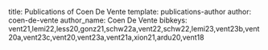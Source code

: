 title: Publications of Coen De Vente
template: publications-author
author: coen-de-vente
author_name: Coen De Vente
bibkeys: vent21,lemi22,less20,gonz21,schw22a,vent22,schw22,lemi23,vent23b,vent20a,vent23c,vent20,vent23a,vent21a,xion21,ardu20,vent18